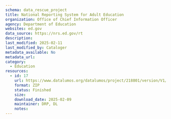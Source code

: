 ```yaml
---
schema: data_rescue_project 
title: National Reporting System for Adult Education
organization: Office of Chief Information Officer
agency: Department of Education
websites: ed.gov
data_source: https://nrs.ed.gov/rt
description: 
last_modified: 2025-02-11
last_modified_by: Cataloger
metadata_available: No
metadata_url: 
category:
  - Education
resources:
  - id: 17
    url: https://www.datalumos.org/datalumos/project/218801/version/V1/view
    format: ZIP
    status: Finished
    size: 
    download_date: 2025-02-09
    maintainer: DRP, DL
    notes: 
---
```

